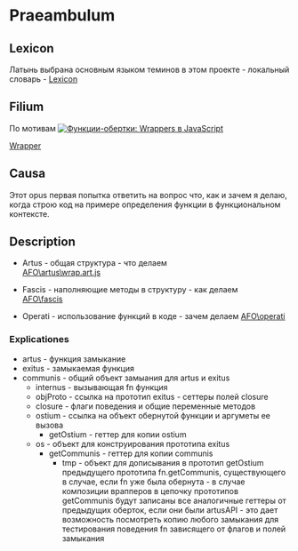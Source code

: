# Praeambulum
## Lexicon
Латынь выбрана основным языком теминов в этом проекте - локальный словарь - [Lexicon](Lexicon\primum_centum.md)
## Filium
По мотивам [![Функции-обертки: Wrappers в JavaScript](https://img.youtube.com/vi/En7pWi2fSzs/0.jpg)](https://www.youtube.com/watch?v=En7pWi2fSzs)

[Wrapper](https://github.com/HowProgrammingWorks/Wrapper)

## Causa
Этот opus первая попытка ответить на вопрос что, как и зачем я делаю, когда строю код на примере определения функции в функциональном контексте. 

## Description
- Artus - общая структура - что делаем  
     [AFO\artus\wrap.art.js](AFO/artus/wrap.art.js)  

- Fascis - наполняющие методы в структуру - как делаем  
     [AFO\fascis](AFO\fascis)

- Operati - использование функций в коде - зачем делаем
     [AFO\operati](AFO\operati)

### Explicationes

- artus - функция замыкание
- exitus - замыкаемая функция
- communis - общий объект замыания для artus и exitus
  - internus - вызывающая fn функция
  - objProto - ссылка на прототип exitus - сеттеры полей closure 
  - closure - флаги поведения и общие переменные методов
  - ostium - ссылка на объект обернутой функции и аргуметы ее вызова
    - getOstium - геттер для копии ostium
  - os - объект для конструирования прототипа exitus
    - getCommunis - геттер для копии communis
      - tmp - объект для дописывания в прототип getOstium предыдущего прототипа fn.getCommunis, существующего в случае, если fn уже была обернута - в случае композиции врапперов в цепочку прототипов getCommunis будут записаны все аналогичные геттеры от предыдущих оберток, если они были artusAPI - это дает возможность посмотреть копию любого замыкания для тестирования поведения fn зависящего от флагов и полей замыкания